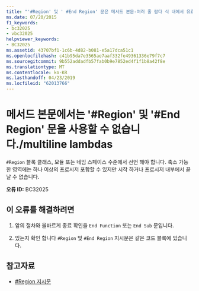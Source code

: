 ```yaml
---
title: "'#Region' 및 ' #End Region' 문은 메서드 본문-여러 줄 람다 식 내에서 유효 하지 않습니다."
ms.date: 07/20/2015
f1_keywords:
- bc32025
- vbc32025
helpviewer_keywords:
- BC32025
ms.assetid: 43707bf1-1c6b-4d82-b081-e5a17dca51c1
ms.openlocfilehash: c41b95da7e3565ae7aaf332fe49361336e79f7c7
ms.sourcegitcommit: 9b552addadfb57fab0b9e7852ed4f1f1b8a42f8e
ms.translationtype: MT
ms.contentlocale: ko-KR
ms.lasthandoff: 04/23/2019
ms.locfileid: "62013766"
---
```

# <a name="region-and-end-region-statements-are-not-valid-within-method-bodiesmultiline-lambdas"></a>메서드 본문에서는 '#Region' 및 '#End Region' 문을 사용할 수 없습니다./multiline lambdas
`#Region` 블록 클래스, 모듈 또는 네임 스페이스 수준에서 선언 해야 합니다. 축소 가능한 영역에는 하나 이상의 프로시저 포함할 수 있지만 시작 하거나 프로시저 내부에서 끝날 수 없습니다.  
  
 **오류 ID:** BC32025  
  
## <a name="to-correct-this-error"></a>이 오류를 해결하려면  
  
1. 앞의 절차와 올바르게 종료 확인을 `End Function` 또는 `End Sub` 문입니다.  
  
2. 있는지 확인 합니다 `#Region` 및 `#End Region` 지시문은 같은 코드 블록에 있습니다.  
  
## <a name="see-also"></a>참고자료

- [#Region 지시문](../../../visual-basic/language-reference/directives/region-directive.md)
